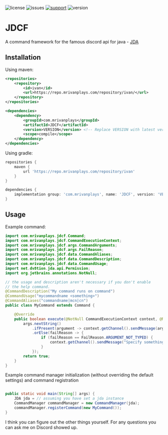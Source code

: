 ![license](https://img.shields.io/github/license/MrIvanPlays/JDCF.svg?style=for-the-badge)
![issues](https://img.shields.io/github/issues/MrIvanPlays/JDCF.svg?style=for-the-badge)
[![support](https://img.shields.io/discord/493674712334073878.svg?colorB=Blue&logo=discord&label=Support&style=for-the-badge)](https://mrivanplays.com/discord)
![version](https://img.shields.io/maven-metadata/v?color=blue&label=latest%20version&metadataUrl=https%3A%2F%2Frepo.mrivanplays.com%2Frepository%2Fivan%2Fcom%2Fmrivanplays%2FJDCF%2Fmaven-metadata.xml&style=for-the-badge)

# JDCF

A command framework for the famous discord api for java - [JDA](https://github.com/DV8FromTheWorld/JDA)

## Installation

Using maven:

```xml
<repositories>
    <repository>
        <id>ivan</id>
        <url>https://repo.mrivanplays.com/repository/ivan/</url>
    </repository>
</repositories>

<dependencies>
    <dependency>
        <groupId>com.mrivanplays</groupId>
        <artifactId>JDCF</artifactId>
        <version>VERSION</version> <!-- Replace VERSION with latest version -->
        <scope>compile</scope>  
    </dependency>
</dependencies>
```

Using gradle:

```gradle
repositories {
    maven {
        url 'https://repo.mrivanplays.com/repository/ivan'
    }
}

dependencies {
    implementation group: 'com.mrivanplays', name: 'JDCF', version: 'VERSION' // Replace VERSION with latest version
}
```

## Usage

Example command:

```java
import com.mrivanplays.jdcf.Command;
import com.mrivanplays.jdcf.CommandExecutionContext;
import com.mrivanplays.jdcf.args.CommandArguments;
import com.mrivanplays.jdcf.args.FailReason;
import com.mrivanplays.jdcf.data.CommandAliases;
import com.mrivanplays.jdcf.data.CommandDescription;
import com.mrivanplays.jdcf.data.CommandUsage;
import net.dv8tion.jda.api.Permission;
import org.jetbrains.annotations.NotNull;

// the usage and description aren't necessary if you don't enable
// the help command.
@CommandDescription("My command runs on command")
@CommandUsage("mycommandname <something>")
@CommandAliases("commandname|mcn|cn")
public class MyCommand extends Command {

    @Override
    public boolean execute(@NotNull CommandExecutionContext context, @NotNull CommandArguments args) {
        args.nextString()
            .ifPresent(argument -> context.getChannel().sendMessage(argument).queue())
            .orElse(failReason -> {
                if (failReason == FailReason.ARGUMENT_NOT_TYPED) {
                    context.getChannel().sendMessage("Specify something.").queue();
                }
            });
        return true;
    }
}
```

Example command manager initialization (without overriding the default settings) and command registration
```java

public static void main(String[] args) {
    JDA jda = // assuming you have set a jda instance
    CommandManager commandManager = new CommandManager(jda);
    commandManager.registerCommand(new MyCommand());
}
```

I think you can figure out the other things yourself. For any questions you can ask me on Discord showed up.
